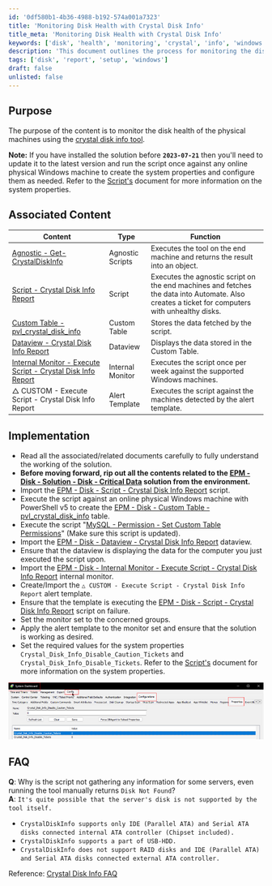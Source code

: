 ```yaml
---
id: '0df580b1-4b36-4988-b192-574a001a7323'
title: 'Monitoring Disk Health with Crystal Disk Info'
title_meta: 'Monitoring Disk Health with Crystal Disk Info'
keywords: ['disk', 'health', 'monitoring', 'crystal', 'info', 'windows']
description: 'This document outlines the process for monitoring the disk health of physical machines using the Crystal Disk Info tool. It includes prerequisites, implementation steps, and troubleshooting FAQs related to disk monitoring and reporting.'
tags: ['disk', 'report', 'setup', 'windows']
draft: false
unlisted: false
---
```

## Purpose

The purpose of the content is to monitor the disk health of the physical machines using the [crystal disk info tool](https://crystalmark.info/en/software/crystaldiskinfo/).

**Note:** If you have installed the solution before **`2023-07-21`** then you'll need to update it to the latest version and run the script once against any online physical Windows machine to create the system properties and configure them as needed. Refer to the [Script's](https://proval.itglue.com/DOC-5078775-12960045) document for more information on the system properties.

## Associated Content

| Content                                                                                 | Type                | Function                                                                                          |
|-----------------------------------------------------------------------------------------|---------------------|---------------------------------------------------------------------------------------------------|
| [Agnostic - Get-CrystalDiskInfo](<../powershell/Get-CrystalDiskInfo.md>)      | Agnostic Scripts     | Executes the tool on the end machine and returns the result into an object.                     |
| [Script - Crystal Disk Info Report](https://proval.itglue.com/DOC-5078775-12960045)   | Script               | Executes the agnostic script on the end machines and fetches the data into Automate. Also creates a ticket for computers with unhealthy disks. |
| [Custom Table - pvl_crystal_disk_info](<../cwa/tables/pvl_crystal_disk_info.md>)| Custom Table        | Stores the data fetched by the script.                                                            |
| [Dataview - Crystal Disk Info Report](https://proval.itglue.com/DOC-5078775-12960042) | Dataview            | Displays the data stored in the Custom Table.                                                   |
| [Internal Monitor - Execute Script - Crystal Disk Info Report](<../cwa/monitors/Execute Script - Crystal Disk Info Report.md>) | Internal Monitor     | Executes the script once per week against the supported Windows machines.                        |
| △ CUSTOM - Execute Script - Crystal Disk Info Report                                    | Alert Template      | Executes the script against the machines detected by the alert template.                        |

## Implementation

- Read all the associated/related documents carefully to fully understand the working of the solution.
- **Before moving forward, rip out all the contents related to the [EPM - Disk - Solution - Disk - Critical Data](https://proval.itglue.com/DOC-5078775-12662585) solution from the environment.**
- Import the [EPM - Disk - Script - Crystal Disk Info Report](https://proval.itglue.com/DOC-5078775-12960045) script.
- Execute the script against an online physical Windows machine with PowerShell v5 to create the [EPM - Disk - Custom Table - pvl_crystal_disk_info](<../cwa/tables/pvl_crystal_disk_info.md>) table.
- Execute the script "[MySQL - Permission - Set Custom Table Permissions](https://proval.itglue.com/5078775/docs/8056027)" (Make sure this script is updated).
- Import the [EPM - Disk - Dataview - Crystal Disk Info Report](https://proval.itglue.com/DOC-5078775-12960042) dataview.
- Ensure that the dataview is displaying the data for the computer you just executed the script upon.
- Import the [EPM - Disk - Internal Monitor - Execute Script - Crystal Disk Info Report](<../cwa/monitors/Execute Script - Crystal Disk Info Report.md>) internal monitor.
- Create/Import the `△ CUSTOM - Execute Script - Crystal Disk Info Report` alert template.
- Ensure that the template is executing the [EPM - Disk - Script - Crystal Disk Info Report](https://proval.itglue.com/DOC-5078775-12960045) script on failure.
- Set the monitor set to the concerned groups.
- Apply the alert template to the monitor set and ensure that the solution is working as desired.
- Set the required values for the system properties `Crystal_Disk_Info_Disable_Caution_Tickets` and `Crystal_Disk_Info_Disable_Tickets`. Refer to the [Script's](https://proval.itglue.com/DOC-5078775-12960045) document for more information on the system properties.

![Image](../../static/img/Crystal-Disk-Info/image_1.png)

## FAQ

**Q**: Why is the script not gathering any information for some servers, even running the tool manually returns `Disk Not Found`?  
**A**: `It's quite possible that the server's disk is not supported by the tool itself.`

- `CrystalDiskInfo supports only IDE (Parallel ATA) and Serial ATA disks connected internal ATA controller (Chipset included).`
- `CrystalDiskInfo supports a part of USB-HDD.`
- `CrystalDiskInfo does not support RAID disks and IDE (Parallel ATA) and Serial ATA disks connected external ATA controller.`

Reference: [Crystal Disk Info FAQ](https://crystalmark.info/en/software/crystaldiskinfo/crystaldiskinfo-faq/)












